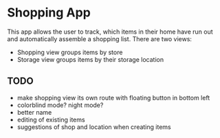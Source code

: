 # Shopping App
This app allows the user to track, which items in their home have run out and automatically assemble a shopping list.
There are two views:
- Shopping view groups items by store
- Storage view groups items by their storage location

## TODO
- make shopping view its own route with floating button in bottom left
- colorblind mode? night mode?
- better name
- editing of existing items
- suggestions of shop and location when creating items
